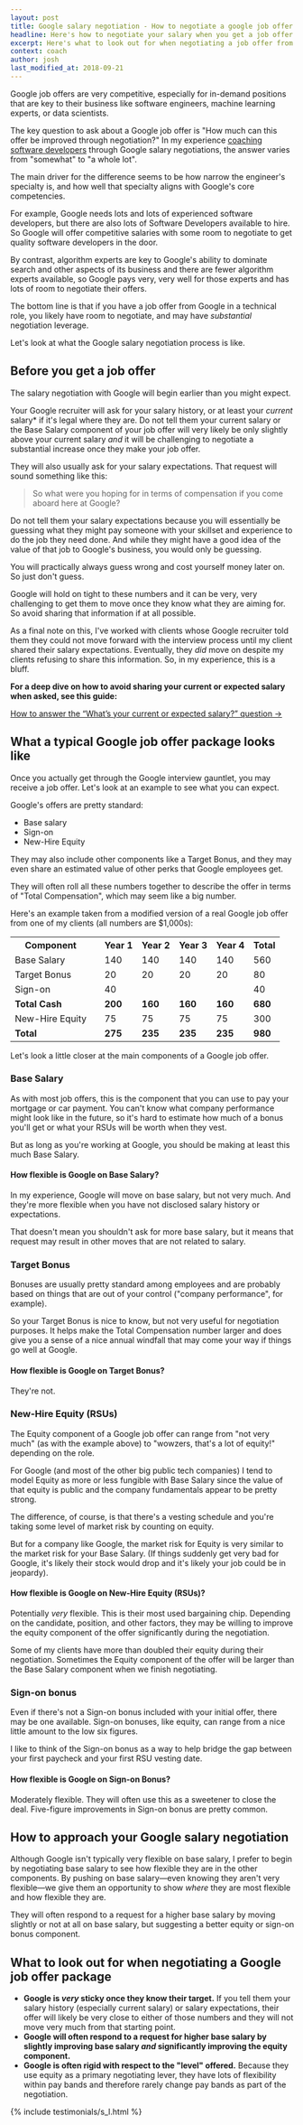 ```yaml
---
layout: post
title: Google salary negotiation - How to negotiate a google job offer
headline: Here's how to negotiate your salary when you get a job offer from Google
excerpt: Here's what to look out for when negotiating a job offer from Google. Avoid these pitfalls and use these tactics to maximize your salary at Google.
context: coach
author: josh
last_modified_at: 2018-09-21
---
```

Google job offers are very competitive, especially for in-demand positions that are key to their business like software engineers, machine learning experts, or data scientists.

The key question to ask about a Google job offer is "How much can this offer be improved through negotiation?" In my experience [coaching software developers](/coach/) through Google salary negotiations, the answer varies from "somewhat" to "a whole lot".

The main driver for the difference seems to be how narrow the engineer's specialty is, and how well that specialty aligns with Google's core competencies.

For example, Google needs lots and lots of experienced software developers, but there are also lots of Software Developers available to hire. So Google will offer competitive salaries with some room to negotiate to get quality software developers in the door.

By contrast, algorithm experts are key to Google's ability to dominate search and other aspects of its business and there are fewer algorithm experts available, so Google pays very, very well for those experts and has lots of room to negotiate their offers.

The bottom line is that if you have a job offer from Google in a technical role, you likely have room to negotiate, and may have *substantial* negotiation leverage.

Let's look at what the Google salary negotiation process is like.

## Before you get a job offer

The salary negotiation with Google will begin earlier than you might expect.

Your Google recruiter will ask for your salary history, or at least your *current* salary* if it's legal where they are. Do not tell them your current salary or the Base Salary component of your job offer will very likely be only slightly above your current salary *and* it will be challenging to negotiate a substantial increase once they make your job offer.

They will also usually ask for your salary expectations. That request will sound something like this:

> So what were you hoping for in terms of compensation if you come aboard here at Google?

Do not tell them your salary expectations because you will essentially be guessing what they might pay someone with your skillset and experience to do the job they need done. And while they might have a good idea of the value of that job to Google's business, you would only be guessing. 

You will practically always guess wrong and cost yourself money later on. So just don't guess.

Google will hold on tight to these numbers and it can be very, very challenging to get them to move once they know what they are aiming for. So avoid sharing that information if at all possible.

As a final note on this, I've worked with clients whose Google recruiter told them they could not move forward with the interview process until my client shared their salary expectations. Eventually, they *did* move on despite my clients refusing to share this information. So, in my experience, this is a bluff.

<div class='guide-link'>
<p><strong>For a deep dive on how to avoid sharing your current or expected salary when asked, see this guide:</strong></p>
<p><a href="/the-dreaded-salary-question/">How to answer the “What’s your current or expected salary?” question →</a></p>
</div>

## What a typical Google job offer package looks like

Once you actually get through the Google interview gauntlet, you may receive a job offer. Let's look at an example to see what you can expect.

Google's offers are pretty standard:

* Base salary
* Sign-on
* New-Hire Equity

They may also include other components like a Target Bonus, and they may even share an estimated value of other perks that Google employees get.

They will often roll all these numbers together to describe the offer in terms of "Total Compensation", which may seem like a big number.

Here's an example taken from a modified version of a real Google job offer from one of my clients (all numbers are $1,000s):

<table><tbody>
<tr><th>Component</th><th></th><th>Year 1</th><th>Year 2</th><th>Year 3</th><th>Year 4</th><th>Total</th></tr>
<tr><td>Base Salary</td><td></td><td>140</td><td>140</td><td>140</td><td>140</td><td>560</td></tr>
<tr><td>Target Bonus</td><td></td><td>20</td><td>20</td><td>20</td><td>20</td><td>80</td></tr>
<tr><td>Sign-on</td><td></td><td>40</td><td></td><td></td><td></td><td>40</td></tr>
<tr><td><strong>Total Cash</strong></td><td></td><td><strong>200</strong></td><td><strong>160</strong></td><td><strong>160</strong></td><td><strong>160</strong></td><td><strong>680</strong></td></tr>
<tr><td>New-Hire Equity</td><td></td><td>75</td><td>75</td><td>75</td><td>75</td><td>300</td></tr>
<tr><td><strong>Total</strong> </td><td></td><td><strong>275</strong></td><td><strong>235</strong></td><td><strong>235</strong></td><td><strong>235</strong></td><td><strong>980</strong></td></tr>
</tbody></table>

Let's look a little closer at the main components of a Google job offer.

### Base Salary

As with most job offers, this is the component that you can use to pay your mortgage or car payment. You can't know what company performance might look like in the future, so it's hard to estimate how much of a bonus you'll get or what your RSUs will be worth when they vest.

But as long as you're working at Google, you should be making at least this much Base Salary. 

#### How flexible is Google on Base Salary?

In my experience, Google will move on base salary, but not very much. And they're more flexible when you have not disclosed salary history or expectations.

That doesn't mean you shouldn't ask for more base salary, but it means that request may result in other moves that are not related to salary.

### Target Bonus

Bonuses are usually pretty standard among employees and are probably based on things that are out of your control ("company performance", for example).

So your Target Bonus is nice to know, but not very useful for negotiation purposes. It helps make the Total Compensation number larger and does give you a sense of a nice annual windfall that may come your way if things go well at Google.

#### How flexible is Google on Target Bonus?

They're not. 

### New-Hire Equity (RSUs)

The Equity component of a Google job offer can range from "not very much" (as with the example above) to "wowzers, that's a lot of equity!" depending on the role.

For Google (and most of the other big public tech companies) I tend to model Equity as more or less fungible with Base Salary since the value of that equity is public and the company fundamentals appear to be pretty strong.

The difference, of course, is that there's a vesting schedule and you're taking some level of market risk by counting on equity.

But for a company like Google, the market risk for Equity is very similar to the market risk for your Base Salary. (If things suddenly get very bad for Google, it's likely their stock would drop and it's likely your job could be in jeopardy).

#### How flexible is Google on New-Hire Equity (RSUs)?

Potentially *very* flexible. This is their most used bargaining chip. Depending on the candidate, position, and other factors, they may be willing to improve the equity component of the offer significantly during the negotiation.

Some of my clients have more than doubled their equity during their negotiation. Sometimes the Equity component of the offer will be larger than the Base Salary component when we finish negotiating.

### Sign-on bonus

Even if there's not a Sign-on bonus included with your initial offer, there may be one available. Sign-on bonuses, like equity, can range from a nice little amount to the low six figures.

I like to think of the Sign-on bonus as a way to help bridge the gap between your first paycheck and your first RSU vesting date.

#### How flexible is Google on Sign-on Bonus?

Moderately flexible. They will often use this as a sweetener to close the deal. Five-figure improvements in Sign-on bonus are pretty common.

## How to approach your Google salary negotiation

Although Google isn't typically very flexible on base salary, I prefer to begin by negotiating base salary to see how flexible they are in the other components. By pushing on base salary—even knowing they aren't very flexible—we give them an opportunity to show *where* they are most flexible and how flexible they are.

They will often respond to a request for a higher base salary by moving slightly or not at all on base salary, but suggesting a better equity or sign-on bonus component. 

## What to look out for when negotiating a Google job offer package

- **Google is *very* sticky once they know their target.** If you tell them your salary history (especially current salary) or salary expectations, their offer will likely be very close to either of those numbers and they will not move very much from that starting point.
- **Google will often respond to a request for higher base salary by slightly improving base salary *and* significantly improving the equity component.**
- **Google is often rigid with respect to the "level" offered.** Because they use equity as a primary negotiating lever, they have lots of flexibility within pay bands and therefore rarely change pay bands as part of the negotiation. 

{% include testimonials/s_l.html %}

<div class="inline-ad hidden"></div>